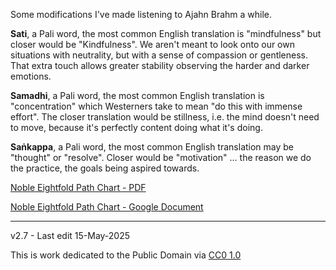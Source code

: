 Some modifications I've made listening to Ajahn Brahm a while.

**Sati**, a Pali word, the most common English translation is "mindfulness" but closer would be "Kindfulness". We aren't meant to look onto our own situations with neutrality, but with a sense of compassion or gentleness. That extra touch allows greater stability observing the harder and darker emotions.

**Samadhi**, a Pali word, the most common English translation is "concentration" which Westerners take to mean "do this with immense effort". The closer translation would be stillness, i.e. the mind doesn't need to move, because it's perfectly content doing what it's doing.

**Saṅkappa**, a Pali word, the most common English translation may be "thought" or "resolve". Closer would be "motivation" ... the reason we do the practice, the goals being aspired towards.

[Noble Eightfold Path Chart - PDF](./archive/noble-eightfold-path-chart.pdf)

[Noble Eightfold Path Chart - Google Document](https://docs.google.com/document/d/1r_ba-zn1ZzTVHPeJq7mdFJTYDQehOhz4yGdCAA3XTzM/edit?usp=sharing)

-----

v2.7 - Last edit 15-May-2025

This is work dedicated to the Public Domain via [CC0 1.0](https://creativecommons.org/publicdomain/zero/1.0/)